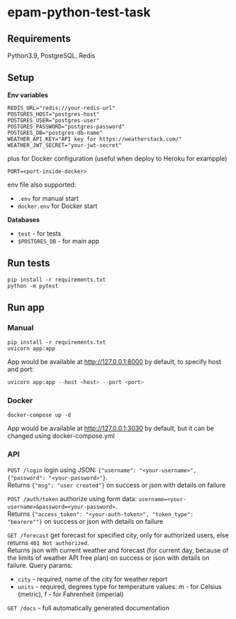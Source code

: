 # epam-python-test-task

## Requirements
Python3.9, PostgreSQL, Redis 

## Setup

**Env variables**

```dotenv
REDIS_URL="redis://your-redis-url"
POSTGRES_HOST="postgres-host"
POSTGRES_USER="postgres-user"
POSTGRES_PASSWORD="postgres-password"
POSTGRES_DB="postgres-db-name"
WEATHER_API_KEY="API key for https://weatherstack.com/"
WEATHER_JWT_SECRET="your-jwt-secret"
```

plus for Docker configuration (useful when deploy to Heroku for exampple)

```dotenv
PORT=<port-inside-docker> 
```

env file also supported:

- `.env` for manual start
- `docker.env` for Docker start

**Databases**
- `test` - for tests  
- `$POSTGRES_DB` - for main app

## Run tests
```python3
pip install -r requirements.txt
python -m pytest
```

## Run app


### Manual

```python3
pip install -r requirements.txt
uvicorn app:app
```

App would be available at http://127.0.0.1:8000 by default, to specify host and port:
```python
uvicorn app:app --host <host> --port <port>
```

### Docker

```python3
docker-compose up -d
```

App would be available at http://127.0.0.1:3030 by default, but it can be changed using docker-compose.yml

### API

`POST /login` login using JSON: `{"username": "<your-username>", {"password": "<your-password>"}`.  
Returns `{"msg": "user created"}` on success or json with details on failure

`POST /auth/token` authorize using form data: `username=<your-username>&password=<your-password>`.  
Returns `{"access_token": "<your-auth-token>", "token_type": "bearere""}` on success or json with details on failure

`GET /forecast` get forecast for specified city, only for authorized users, else returns `401 Not authorized`.  
Returns json with current weather and forecast (for current day, because of the limits of weather API free plan) on
success or json with details on failure. Query params:

* `city` - required, name of the city for weather report
* `units` - required, degrees type for temperature values: m - for Celsius (metric), f - for Fahrenheit (imperial)

`GET /docs` - full automatically generated documentation

